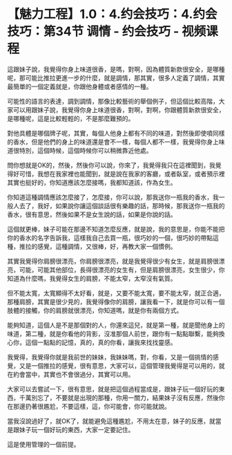 # 【魅力工程】1.0：4.约会技巧：4.约会技巧：第34节 调情 - 约会技巧 - 视频课程

這跟妹子說，我覺得你身上味道很香，是嗎，對啊，因為體質新款很安全，是哪種呢，那可能比推拉更進一步的什麼，就是調情，那其實，很多人定義了調情，其實最簡單的一個定義就是，你跟他身體或者感情的一種。

可能性的語言的表達，調到調情，那像比較藝術的舉個例子，但這個比較高階，大家可以用跟妹子說，我覺得你身上味道很香，對啊，對啊，你跟體質新款很安全，是哪種呢，這是比較輕輕的，不是那麼難預的。

對他具體是哪個牌子呢，其實，每個人他身上都有不同的味道，對然後即使噴同樣的香水，但是他們的身上的味道還是會不一樣，每個人都不一樣，我覺得你身上味道很特別，這個時候，這個時候你可以稍微靠近他處。

問你想就是OK的，然後，然後你可以說，你來了，我覺得我只在這裡聞到，我覺得好可惜，我想在我家裡也能聞到，就是說在我家的客廳，或者臥室，或者預示裡其實也挺好的，你知道應該怎麼接嗎，我都知道該，作為女生。

你知道這種調情應該怎麼接了，怎麼接，你可以說，那我送你一瓶我的香水，我一般人去了，我好，如果說你讓這個談話很有樂趣的話，那時候，那我送你一瓶我的香水，很有意思，然後如果不是女生說的話，如果是你說的話。

這個就更棒，妹子可能在那邊不知道怎麼反應，就是說，我的意思是，你能不能把你的香水的名字告訴我，這樣我自己去買一瓶，很巧妙的一個，很巧妙的帶點這種，推拉的感覺，這種調情，又很棒，好，再教大家一個慣例。

其實我覺得你肩膀很漂亮，你肩膀很漂亮，就是我覺得很少有女生，就是肩膀很漂亮，可能，可能其他部位，長得很漂亮的女生有，但是肩膀很漂亮，女生很少，你知道為什麼嗎，我覺得女生的肩膀，不能太窄，太窄沒有氣質。

但不能太寬，太寬顯得不太好看，就是，又要不能太寬，要不能太窄，就正合適，那種肩膀，其實是很少見的，我覺得像你的肩膀，讓我看一下，就是你可以有一個肢體的接觸，你的肩膀就很漂亮，你知道嗎，就是你有兩個方式。

能夠知道，這個人是不是那個對的人，你還來這兒，就是第一種，就是聞他身上的味道，第二種，就是你看他的背影，沒准那個人前世，跟你有一點點聯繫，能夠換心你，這個一點點的記憶，真的，真的你看，讓我來找找靈感。

我覺得，我覺得你就是我前世的妹妹，我妹妹嗎，對，你看，又是一個挑情的感覺，又是一個推拉的感覺，很有意思，大家可以，這個管理我覺得是可以用的，就在約會當中，其實也不會很過分，其實可以用。

大家可以去嘗試一下，很有意思，就是把這個過程當成是，跟妹子玩一個好玩的東西，千萬別忘了，不要就是出現的那種，你用一關力，結果妹子沒有反應，然後你在那邊扔著很尷尬，不要這樣，這，你可能會，你可能就說。

當我沒說過好了，就OK了，就能避免這種尷尬，不用太在意，妹子的反應，就當是跟妹子玩一個好玩的東西，大家一定要記住。

這是使用管理的一個前提。